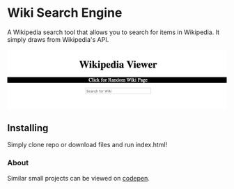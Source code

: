 # Wiki Search Engine

A Wikipedia search tool that allows you to search for items in Wikipedia. It simply draws from Wikipedia's API.

![Preview of Wikipedia Search](https://github.com/NotTheBest/WikipediaSearch/blob/master/Images/Preview.png?raw=true)
## Installing

Simply clone repo or download files and run index.html!

### About

Similar small projects can be viewed on [codepen](codepen.io/notthebest).
